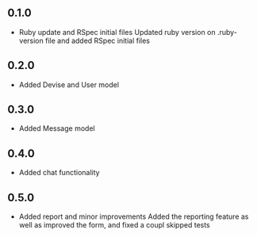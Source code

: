 ## 0.1.0
- Ruby update and RSpec initial files
  Updated ruby version on .ruby-version file and added RSpec initial files
## 0.2.0
- Added Devise and User model
## 0.3.0
- Added Message model
## 0.4.0
- Added chat functionality
## 0.5.0
- Added report and minor improvements
  Added the reporting feature as well as improved the form, and fixed a coupl skipped tests
